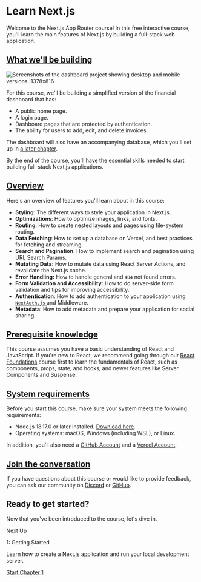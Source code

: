 # Learn Next.js

Welcome to the Next.js App Router course! In this free interactive course, you'll learn the main features of Next.js by building a full-stack web application.

## [What we'll be building](https://nextjs.org/learn/dashboard-app#what-well-be-building)

![Screenshots of the dashboard project showing desktop and mobile versions.|1378x816](https://nextjs.org/_next/image?url=%2Flearn%2Fdark%2Fdashboard.png&w=3840&q=75&dpl=dpl_FCceakDAygFm3XpfzDutxg9ALjmD)

For this course, we'll be building a simplified version of the financial dashboard that has:

- A public home page.
- A login page.
- Dashboard pages that are protected by authentication.
- The ability for users to add, edit, and delete invoices.

The dashboard will also have an accompanying database, which you'll set up in [a later chapter](https://nextjs.org/learn/dashboard-app/setting-up-your-database).

By the end of the course, you'll have the essential skills needed to start building full-stack Next.js applications.

## [Overview](https://nextjs.org/learn/dashboard-app#overview)

Here's an overview of features you'll learn about in this course:

- **Styling**: The different ways to style your application in Next.js.
- **Optimizations**: How to optimize images, links, and fonts.
- **Routing**: How to create nested layouts and pages using file-system routing.
- **Data Fetching**: How to set up a database on Vercel, and best practices for fetching and streaming.
- **Search and Pagination**: How to implement search and pagination using URL Search Params.
- **Mutating Data:** How to mutate data using React Server Actions, and revalidate the Next.js cache.
- **Error Handling:** How to handle general and `404` not found errors.
- **Form Validation and Accessibility:** How to do server-side form validation and tips for improving accessibility.
- **Authentication**: How to add authentication to your application using [`NextAuth.js` ](https://next-auth.js.org/) and Middleware.
- **Metadata**: How to add metadata and prepare your application for social sharing.

## [Prerequisite knowledge](https://nextjs.org/learn/dashboard-app#prerequisite-knowledge)

This course assumes you have a basic understanding of React and JavaScript. If you're new to React, we recommend going through our [React Foundations](https://nextjs.org/learn/react-foundations) course first to learn the fundamentals of React, such as components, props, state, and hooks, and newer features like Server Components and Suspense.

## [System requirements](https://nextjs.org/learn/dashboard-app#system-requirements)

Before you start this course, make sure your system meets the following requirements:

- Node.js 18.17.0 or later installed. [Download here](https://nodejs.org/en).
- Operating systems: macOS, Windows (including WSL), or Linux.

In addition, you'll also need a [GitHub Account](https://github.com/join/) and a [Vercel Account](https://vercel.com/signup).

## [Join the conversation](https://nextjs.org/learn/dashboard-app#join-the-conversation)

If you have questions about this course or would like to provide feedback, you can ask our community on [Discord](https://discord.com/invite/Q3AsD4efFC) or [GitHub](https://github.com/vercel/next-learn).

## Ready to get started?

Now that you've been introduced to the course, let's dive in.

Next Up

1: Getting Started

Learn how to create a Next.js application and run your local development server.

[Start Chapter 1](./getting-started.md)
